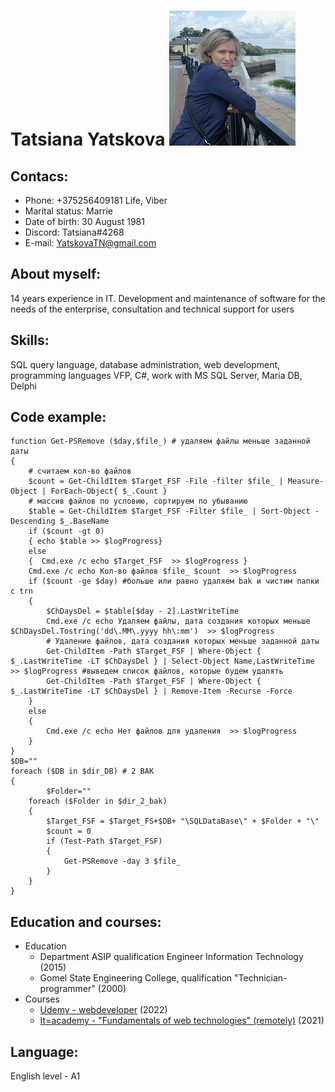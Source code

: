 
# Tatsiana Yatskova     ![ ](./Img/My_Photo.jpg)

## Contacs:
- Phone: +375256409181 Life, Viber
- Marital status: Marrie
- Date of birth: 30 August 1981
- Discord: Tatsiana#4268
- E-mail: YatskovaTN@gmail.com

## About myself:
14 years experience in IT. Development and maintenance of software for the needs of the enterprise, consultation and technical support for users
## Skills:
SQL query language, database administration, web development, programming languages ​​VFP, C#, work with MS SQL Server, Maria DB, Delphi

## Code example:
```
function Get-PSRemove ($day,$file_) # удаляем файлы меньше заданной даты  
{  
	# считаем кол-во файлов
	$count = Get-ChildItem $Target_FSF -File -filter $file_ | Measure-Object | ForEach-Object{ $_.Count }
	# массив файлов по условию, сортируем по убыванию
	$table = Get-ChildItem $Target_FSF -Filter $file_ | Sort-Object -Descending $_.BaseName
	if ($count -gt 0)
	{ echo $table >> $logProgress}
	else
	{  Cmd.exe /c echo $Target_FSF  >> $logProgress }
	Cmd.exe /c echo Кол-во файлов $file_ $count  >> $logProgress
	if ($count -ge $day) #больше или равно удаляем bak и чистим папки с trn
	{
		$ChDaysDel = $table[$day - 2].LastWriteTime
		Cmd.exe /c echo Удаляем файлы, дата создания которых меньше $ChDaysDel.Tostring('dd\.MM\.yyyy hh\:mm')  >> $logProgress
		# Удаление файлов, дата создания которых меньше заданной даты
		Get-ChildItem -Path $Target_FSF | Where-Object { $_.LastWriteTime -LT $ChDaysDel } | Select-Object Name,LastWriteTime >> $logProgress #выведем список файлов, которые будем удалять
		Get-ChildItem -Path $Target_FSF | Where-Object { $_.LastWriteTime -LT $ChDaysDel } | Remove-Item -Recurse -Force 
	}
	else
	{
		Cmd.exe /c echo Нет файлов для удаления  >> $logProgress
	}
}
$DB=""  
foreach ($DB in $dir_DB) # 2 BAK
{
		$Folder=""
	foreach ($Folder in $dir_2_bak)
	{
		$Target_FSF = $Target_FS+$DB+ "\SQLDataBase\" + $Folder + "\"		
		$count = 0
		if (Test-Path $Target_FSF)
		{
			Get-PSRemove -day 3 $file_
		}
	}
}
```

##  Education and courses:
+ Education
    - Department ASIP qualification Engineer Information Technology  (2015)
    - Gomel State Engineering College, qualification "Technician-programmer" (2000)
+ Courses    
    - [Udemy - webdeveloper](https://www.udemy.com/course/webdeveloper/) (2022)
    - [It=academy - "Fundamentals of web technologies" (remotely)](https://www.dist.it-academy.by/) (2021)

## Language:
English level - A1